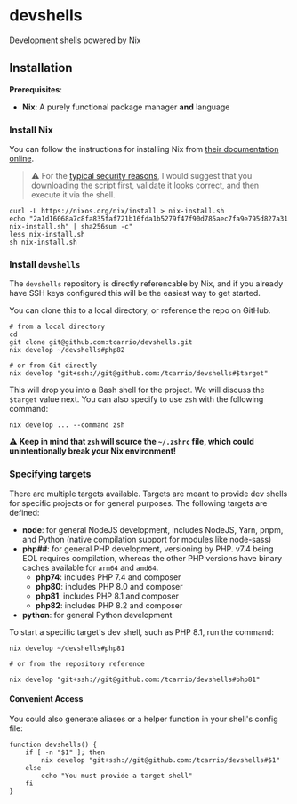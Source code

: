 # devshells

Development shells powered by Nix

## Installation

**Prerequisites**:

- **Nix**: A purely functional package manager **and** language

### Install Nix

You can follow the instructions for installing Nix from [their documentation online](https://nixos.org/download.html).


> ⚠️ For the [typical security reasons](https://spin.atomicobject.com/2016/12/12/security-spectrum-curl-sh/), I would suggest that you
> downloading the script first, validate it looks correct, and then execute it via the shell.

```shell
curl -L https://nixos.org/nix/install > nix-install.sh
echo "2a1d16068a7c8fa835faf721b16fda1b5279f47f90d785aec7fa9e795d827a31 nix-install.sh" | sha256sum -c"
less nix-install.sh
sh nix-install.sh
```

### Install `devshells`

The `devshells` repository is directly referencable by Nix, and if you already have SSH keys configured this will be the easiest way to get started.

You can clone this to a local directory, or reference the repo on GitHub.

```shell
# from a local directory
cd
git clone git@github.com:tcarrio/devshells.git
nix develop ~/devshells#php82

# or from Git directly
nix develop "git+ssh://git@github.com:/tcarrio/devshells#$target"
```

This will drop you into a Bash shell for the project. We will discuss the `$target` value next. You can also specify to use `zsh` with the following command:

```shell
nix develop ... --command zsh
```

⚠️ **Keep in mind that `zsh` will source the `~/.zshrc` file, which could unintentionally break your Nix environment!**

### Specifying targets

There are multiple targets available. Targets are meant to provide dev shells for specific projects or for general purposes. The following targets are defined:

- **node**: for general NodeJS development, includes NodeJS, Yarn, pnpm, and Python (native compilation support for modules like node-sass)
- **php##**: for general PHP development, versioning by PHP. v7.4 being EOL requires compilation, whereas the other PHP versions have binary caches available for `arm64` and `amd64`.
    - **php74**: includes PHP 7.4 and composer
    - **php80**: includes PHP 8.0 and composer
    - **php81**: includes PHP 8.1 and composer
    - **php82**: includes PHP 8.2 and composer
- **python**: for general Python development

To start a specific target's dev shell, such as PHP 8.1, run the command:

```shell
nix develop ~/devshells#php81

# or from the repository reference

nix develop "git+ssh://git@github.com:/tcarrio/devshells#php81"
```

#### Convenient Access

You could also generate aliases or a helper function in your shell's config file:


```shell
function devshells() {
    if [ -n "$1" ]; then
        nix develop "git+ssh://git@github.com:/tcarrio/devshells#$1"
    else
        echo "You must provide a target shell"
    fi
}
```
